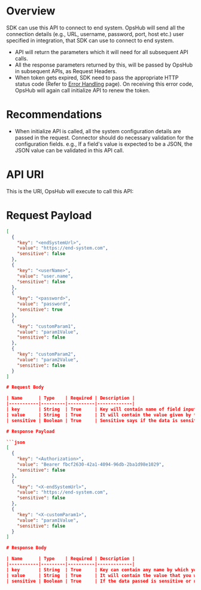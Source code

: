 # Overview
SDK can use this API to connect to end system. OpsHub will send all the connection details (e.g., URL, username, password, port, host etc.) user specified in integration, that SDK can use to connect to end system.  

- API will return the parameters which it will need for all subsequent API calls.  
- All the response parameters returned by this, will be passed by OpsHub in subsequent APIs, as Request Headers.  
- When token gets expired, SDK need to pass the appropriate HTTP status code (Refer to [Error Handling](error-handling.md) page). On receiving this error code, OpsHub will again call initialize API to renew the token.

# Recommendations
- When initialize API is called, all the system configuration details are passed in the request. Connector should do necessary validation for the configuration fields. e.g., If a field's value is expected to be a JSON, the JSON value can be validated in this API call.

# API URI
This is the URI, OpsHub will execute to call this API:

# Request Payload

```json
[
  {
    "key": "<endSystemUrl>",
    "value": "https://end-system.com",
    "sensitive": false
  },
  {
    "key": "<userName>",
    "value": "user.name",
    "sensitive": false
  },
  {
    "key": "<password>",
    "value": "password",
    "sensitive": true
  },
  {
    "key": "customParam1",
    "value": "param1Value",
    "sensitive": false
  },
  {
    "key": "customParam2",
    "value": "param2Value",
    "sensitive": false
  }
]

# Request Body

| Name      | Type    | Required | Description |
|-----------|---------|----------|-------------|
| key       | String  | True     | Key will contain name of field input to be taken by end user while creating the System in OpsHub |
| value     | String  | True     | It will contain the value given by the user for that field |
| sensitive | Boolean | True     | Sensitive says if the data is sensitive or not. E.g. password, token will be sensitive |

# Response Payload

```json
[
  {
    "key": "<Authorization>",
    "value": "Bearer fbcf2630-42a1-4094-96db-2ba1d98e1029",
    "sensitive": false
  },
  {
    "key": "<X-endSystemUrl>",
    "value": "https://end-system.com",
    "sensitive": false
  },
  {
    "key": "<X-customParam1>",
    "value": "param1Value",
    "sensitive": false
  }
]

# Response Body

| Name      | Type    | Required | Description |
|-----------|---------|----------|-------------|
| key       | String  | True     | Key can contain any name by which you want to read data later in subsequent APIs. For example, SDK is authenticating to end system using API token and wants OpsHub to pass this token as part of every subsequent API call, then pass token in value, with any name in key, of your choice |
| value     | String  | True     | It will contain the value that you want to use later |
| sensitive | Boolean | True     | If the data passed is sensitive or not. OpsHub will take care not to log such data in logs |

